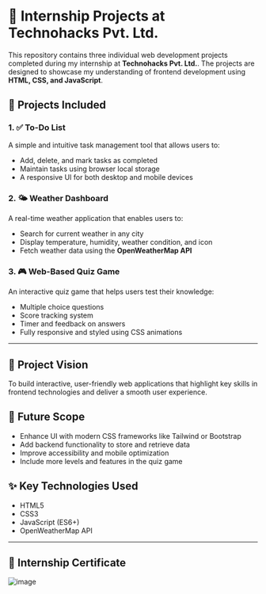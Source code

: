 # 🌟 Internship Projects at Technohacks Pvt. Ltd.

This repository contains three individual web development projects completed during my internship at **Technohacks Pvt. Ltd.**. The projects are designed to showcase my understanding of frontend development using **HTML, CSS, and JavaScript**.

## 📁 Projects Included

### 1. ✅ To-Do List
A simple and intuitive task management tool that allows users to:
- Add, delete, and mark tasks as completed
- Maintain tasks using browser local storage
- A responsive UI for both desktop and mobile devices

### 2. 🌤️ Weather Dashboard
A real-time weather application that enables users to:
- Search for current weather in any city
- Display temperature, humidity, weather condition, and icon
- Fetch weather data using the **OpenWeatherMap API**

### 3. 🎮 Web-Based Quiz Game
An interactive quiz game that helps users test their knowledge:
- Multiple choice questions
- Score tracking system
- Timer and feedback on answers
- Fully responsive and styled using CSS animations

---

## 🚀 Project Vision

To build interactive, user-friendly web applications that highlight key skills in frontend technologies and deliver a smooth user experience.

## 🔮 Future Scope

- Enhance UI with modern CSS frameworks like Tailwind or Bootstrap
- Add backend functionality to store and retrieve data
- Improve accessibility and mobile optimization
- Include more levels and features in the quiz game

## ✨ Key Technologies Used

- HTML5  
- CSS3  
- JavaScript (ES6+)  
- OpenWeatherMap API

---

## 📜 Internship Certificate

![image](https://github.com/user-attachments/assets/ec64e563-ec91-4c14-918b-870545060074)
